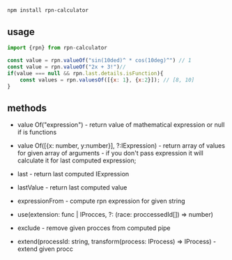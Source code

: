 ##
```
npm install rpn-calculator
```

## usage
```javascript
import {rpn} from rpn-calculator

const value = rpn.valueOf("sin(10ded)^ * cos(10deg)^") // 1
const value = rpn.valueOf("2x + 3!")//
if(value === null && rpn.last.details.isFunction){
	const values = rpn.valuesOf([{x: 1}, {x:2}]); // [8, 10]
}
```

## methods
- value Of("expression") - return value of mathematical expression or null if is functions
- value Of([{x: number, y:number}], ?:IExpression) - return array of values for given array of arguments - if you don't pass expression it will calculate it for last computed expression;
- last - return last computed IExpression
- lastValue - return last computed value
- expressionFrom - compute rpn expression for given string

-  use(extension: func | IProcces, ?: (race: proccessedId[]) => number)
-  exclude - remove given procces from computed pipe
- extend(processId: string, transform(process: IProcess) => IProcess) -extend given procc